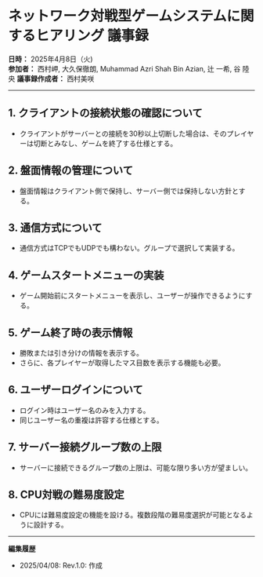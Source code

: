 # ネットワーク対戦型ゲームシステムに関するヒアリング 議事録

**日時：** 2025年4月8日（火)  
**参加者：** 西村岬, 大久保徹朗, Muhammad Azri Shah Bin Azian, 辻 一希, 谷 陸央
**議事録作成者：** 西村美咲  

---

## 1. クライアントの接続状態の確認について
- クライアントがサーバーとの接続を30秒以上切断した場合は、そのプレイヤーは切断とみなし、ゲームを終了する仕様とする。

## 2. 盤面情報の管理について
- 盤面情報はクライアント側で保持し、サーバー側では保持しない方針とする。

## 3. 通信方式について
- 通信方式はTCPでもUDPでも構わない。グループで選択して実装する。

## 4. ゲームスタートメニューの実装
- ゲーム開始前にスタートメニューを表示し、ユーザーが操作できるようにする。

## 5. ゲーム終了時の表示情報
- 勝敗または引き分けの情報を表示する。  
- さらに、各プレイヤーが取得したマス目数を表示する機能も必要。

## 6. ユーザーログインについて
- ログイン時はユーザー名のみを入力する。  
- 同じユーザー名の重複は許容する仕様とする。

## 7. サーバー接続グループ数の上限
- サーバーに接続できるグループ数の上限は、可能な限り多い方が望ましい。

## 8. CPU対戦の難易度設定
- CPUには難易度設定の機能を設ける。複数段階の難易度選択が可能となるように設計する。

---

**編集履歴**  
- 2025/04/08: Rev.1.0: 作成
